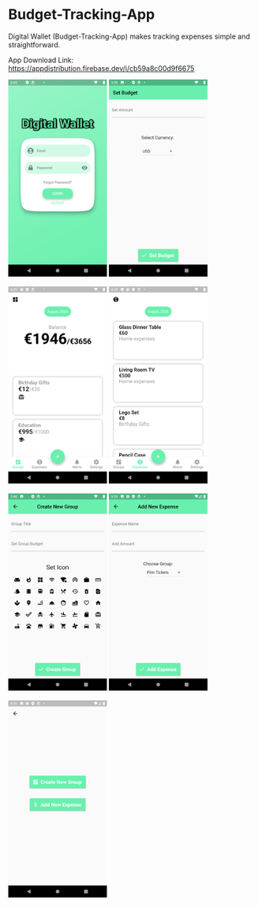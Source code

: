 # Budget-Tracking-App
Digital Wallet (Budget-Tracking-App) makes tracking expenses simple and straightforward.

App Download Link: https://appdistribution.firebase.dev/i/cb59a8c00d9f6675

<img width="200" alt="portfolio_view" src="assets/Screenshot_20200810-154518.png"> <img width="200" alt="portfolio_view" src="assets/Screenshot_20200810-155028.png">
<br>
<br>
<img width="200" alt="portfolio_view" src="assets/Screenshot_20200810-162925.png"> <img width="200" alt="portfolio_view" src="assets/Screenshot_20200810-162956.png">
<br>
<br>
<img width="200" alt="portfolio_view" src="assets/Screenshot_20200810-154836.png"> <img width="200" alt="portfolio_view" src="assets/Screenshot_20200810-212952.png">
<br>
<br>
<img width="200" alt="portfolio_view" src="assets/Screenshot_20200810-212921.png">
